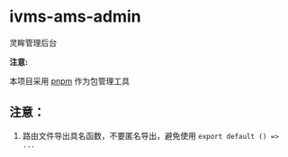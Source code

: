 # ivms-ams-admin

灵眸管理后台

**注意:**

本项目采用 [pnpm](https://pnpm.io/zh) 作为包管理工具

## 注意：

1. 路由文件导出具名函数，不要匿名导出，避免使用 `export default () => ...`
